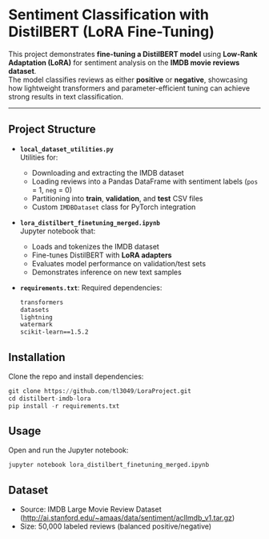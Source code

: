 # Sentiment Classification with DistilBERT (LoRA Fine-Tuning)

This project demonstrates **fine-tuning a DistilBERT model** using **Low-Rank Adaptation (LoRA)** for sentiment analysis on the **IMDB movie reviews dataset**.  
The model classifies reviews as either **positive** or **negative**, showcasing how lightweight transformers and parameter-efficient tuning can achieve strong results in text classification.

---

## Project Structure

- **`local_dataset_utilities.py`**  
  Utilities for:
  - Downloading and extracting the IMDB dataset  
  - Loading reviews into a Pandas DataFrame with sentiment labels (`pos` = 1, `neg` = 0)  
  - Partitioning into **train**, **validation**, and **test** CSV files  
  - Custom `IMDBDataset` class for PyTorch integration  

- **`lora_distilbert_finetuning_merged.ipynb`**  
  Jupyter notebook that:
  - Loads and tokenizes the IMDB dataset  
  - Fine-tunes DistilBERT with **LoRA adapters**  
  - Evaluates model performance on validation/test sets  
  - Demonstrates inference on new text samples  

- **`requirements.txt`**:
  Required dependencies:
  ```txt
  transformers
  datasets
  lightning
  watermark
  scikit-learn==1.5.2

## Installation

Clone the repo and install dependencies:

```python
git clone https://github.com/tl3049/LoraProject.git
cd distilbert-imdb-lora
pip install -r requirements.txt
```

## Usage
Open and run the Jupyter notebook:
```python
jupyter notebook lora_distilbert_finetuning_merged.ipynb
```


## Dataset

- Source: IMDB Large Movie Review Dataset (http://ai.stanford.edu/~amaas/data/sentiment/aclImdb_v1.tar.gz)
- Size: 50,000 labeled reviews (balanced positive/negative)




